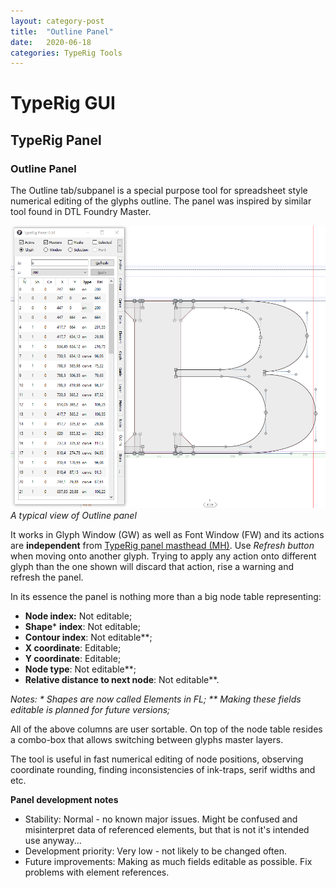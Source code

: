 ```yaml
---
layout: category-post
title:  "Outline Panel"
date:   2020-06-18
categories: TypeRig Tools
---
```


# TypeRig GUI 

## TypeRig Panel

### Outline Panel
The Outline tab/subpanel is a special purpose tool for spreadsheet style numerical editing of the glyphs outline. The panel was inspired by similar tool found in DTL Foundry Master.

![](./img/TR-Outline-Panel-00.png)
_A typical view of Outline panel_

It works in Glyph Window (GW) as well as Font Window (FW) and its actions are **independent** from [TypeRig panel masthead (MH)](https://kateliev.github.io/TypeRig/Docs/GUI/TR-Panel-Basics). Use _Refresh button_ when moving onto another glyph. Trying to apply any action onto different glyph than the one shown will discard that action, rise a warning and refresh the panel. 

In its essence the panel is nothing more than a big node table representing:
- **Node index:** Not editable;
- **Shape*** **index**: Not editable; 
- **Contour index**: Not editable**;
- **X coordinate**: Editable;
- **Y coordinate**: Editable;
- **Node type**: Not editable**;
- **Relative distance to next node**: Not editable**.

_Notes:_
_* Shapes are now called Elements in FL;_
_** Making these fields editable is planned for future versions;_

All of the above columns are user sortable. On top of the node table resides a combo-box that allows switching between glyphs master layers. 

The tool is useful in fast numerical editing of node positions, observing coordinate rounding, finding inconsistencies of ink-traps, serif widths and etc.

**Panel development notes**
- Stability: Normal - no known major issues. Might be confused and misinterpret data of referenced elements, but that is not it's intended use anyway...
- Development priority: Very low - not likely to be changed often.
- Future improvements: Making as much fields editable as possible. Fix problems with element references.

